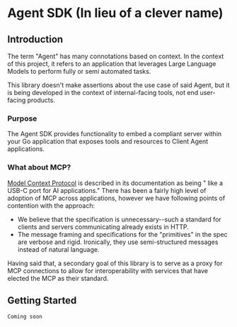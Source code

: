# Agent SDK (In lieu of a clever name)

## Introduction
The term "Agent" has many connotations based on context. In the context of this project, it refers to an application that leverages Large Language Models to perform fully or semi automated tasks.

This library doesn't make assertions about the use case of said Agent, but it is being developed in the context of internal-facing tools, not end user-facing products.

### Purpose
The Agent SDK provides functionality to embed a compliant server within your Go application that exposes tools and resources to Client Agent applications. 


### What about MCP?
[Model Context Protocol](https://modelcontextprotocol.io/) is described in its documentation as being " like a USB-C port for AI applications."
There has been a fairly high level of adoption of MCP across applications, however we have following points of contention with the approach:
* We believe that the specification is unnecessary--such a standard for clients and servers communicating already exists in HTTP. 
* The message framing and specifications for the "primitives" in the spec are verbose and rigid. Ironically, they use semi-structured messages instead of natural language.

Having said that, a secondary goal of this library is to serve as a proxy for MCP connections to allow for interoperability with services that have elected the MCP as their standard.

## Getting Started
```
Coming soon
```
